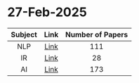 # 27-Feb-2025

| Subject | Link | Number of Papers |
|:-----:|:----:|:----------------:|
| NLP | [Link](https://github.com/Deriq-Qian-Dong/Awesome-arXiv-Daily-Reporter/tree/main/18-Dec-2024/NLP) | 111 |
| IR | [Link](https://github.com/Deriq-Qian-Dong/Awesome-arXiv-Daily-Reporter/tree/main/18-Dec-2024/IR) | 28 |
| AI | [Link](https://github.com/Deriq-Qian-Dong/Awesome-arXiv-Daily-Reporter/tree/main/18-Dec-2024/AI) | 173 |
